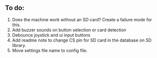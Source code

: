 ## To do:
1. Does the machine work without an SD card? Create a failure mode for this.
2. Add buzzer sounds on button selection or card detection
3. Debounce joystick and ui input buttons
4. Add readme note to change CS pin for SD card in the database on SD library.
5. Move settings file name to config file.